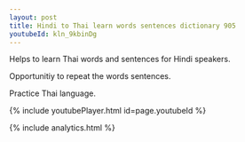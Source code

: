```yaml
---
layout: post
title: Hindi to Thai learn words sentences dictionary 905 
youtubeId: kln_9kbinDg
---
```

 
 
Helps to learn Thai words and sentences for Hindi speakers.

Opportunitiy to repeat the words sentences. 

Practice Thai language. 
 
{% include youtubePlayer.html id=page.youtubeId %}
 
 
{% include analytics.html %}